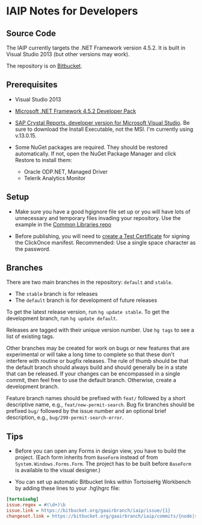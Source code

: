IAIP Notes for Developers
=========================


Source Code
-----------

The IAIP currently targets the .NET Framework version 4.5.2. It is built in Visual Studio 2013 (but other versions may work).

The repository is on [Bitbucket](https://bitbucket.org/gaairbranch/iaip).


Prerequisites
-------------

+ Visual Studio 2013

+ [Microsoft .NET Framework 4.5.2 Developer Pack](http://www.microsoft.com/en-us/download/details.aspx?id=42637)

+ [SAP Crystal Reports, developer version for Microsoft Visual Studio](http://scn.sap.com/docs/DOC-7824). Be sure to download the Install Executable, not the MSI. I'm currently using v.13.0.15.

+ Some NuGet packages are required. They should be restored automatically. If not, open the NuGet Package Manager and click Restore to install them:

  - Oracle ODP.NET, Managed Driver
  - Telerik Analytics Monitor


Setup
-----

* Make sure you have a good hgignore file set up or you will have lots of unnecessary and temporary files invading your repository. Use the example in the [Common Libraries repo](https://bitbucket.org/dougwaldron/common-libraries/src/default/Mercurial%20settings/hgignore.ini?fileviewer=file-view-default)

* Before publishing, you will need to [create a Test Certificate](https://msdn.microsoft.com/en-us/library/che5h906%28v=vs.120%29.aspx) for signing the ClickOnce manifest. Recommended: Use a single space character as the password.


Branches
--------

There are two main branches in the repository: `default` and `stable`.

+ The `stable` branch is for releases
+ The `default` branch is for development of future releases

To get the latest release version, run `hg update stable`. To get the development branch, run `hg update default`.

Releases are tagged with their unique version number. Use `hg tags` to see a list of existing tags.

Other branches may be created for work on bugs or new features that are experimental or will take a long time to complete so that these don't interfere with routine or bugfix releases. The rule of thumb should be that the default branch should always build and should generally be in a state that can be released. If your changes can be encompassed in a single commit, then feel free to use the default branch. Otherwise, create a development branch.

Feature branch names should be prefixed with `feat/` followed by a short descriptive name, e.g., `feat/new-permit-search`. Bug fix branches should be prefixed `bug/` followed by the issue number and an optional brief description, e.g., `bug/299-permit-search-error`.


Tips
----

+ Before you can open any Forms in design view, you have to build the project. (Each form inherits from `BaseForm` instead of from `System.Windows.Forms.Form`. The project has to be built before `BaseForm` is available to the visual designer.)

+ You can set up automatic Bitbucket links within TortoiseHg Workbench by adding these lines to your .hg\hgrc file:

```ini
[tortoisehg]
issue.regex = #(\d+)\b
issue.link = https://bitbucket.org/gaairbranch/iaip/issue/{1}
changeset.link = https://bitbucket.org/gaairbranch/iaip/commits/{node|short}
```

